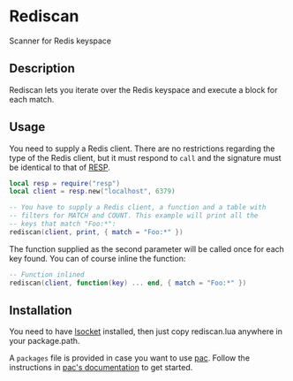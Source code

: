 Rediscan
========

Scanner for Redis keyspace

Description
-----------

Rediscan lets you iterate over the Redis keyspace and execute a
block for each match.

Usage
-----

You need to supply a Redis client. There are no restrictions
regarding the type of the Redis client, but it must respond to
`call` and the signature must be identical to that of
[RESP][resp].


```lua
local resp = require("resp")
local client = resp.new("localhost", 6379)

-- You have to supply a Redis client, a function and a table with
-- filters for MATCH and COUNT. This example will print all the
-- keys that match "Foo:*":
rediscan(client, print, { match = "Foo:*" })
```

The function supplied as the second parameter will be called once
for each key found. You can of course inline the function:

```lua
-- Function inlined
rediscan(client, function(key) ... end, { match = "Foo:*" })
```

Installation
------------

You need to have [lsocket](http://www.tset.de/lsocket/) installed,
then just copy rediscan.lua anywhere in your package.path.

A `packages` file is provided in case you want to use [pac][pac].
Follow the instructions in [pac's documentation][pac] to get
started.

[pac]: https://github.com/soveran/pac
[resp]: https://github.com/soveran/resp
